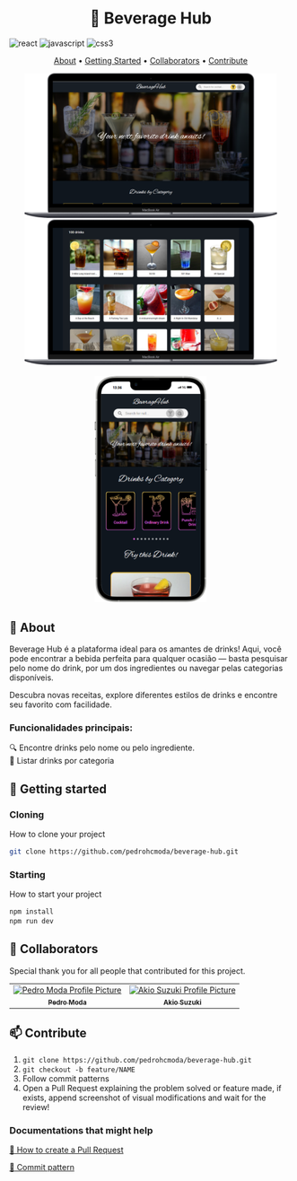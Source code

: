[React Native]: https://img.shields.io/badge/react_native-%2320232a.svg?style=for-the-badge&logo=react&logoColor=%2361DAFB
[JavaScript]: https://img.shields.io/badge/javascript-%23323330.svg?style=for-the-badge&logo=javascript&logoColor=%23F7DF1E
[CSS3]: https://img.shields.io/badge/css3-%231572B6.svg?style=for-the-badge&logo=css3&logoColor=white
[JAVASCRIPT__BADGE]: https://img.shields.io/badge/Javascript-000?style=for-the-badge&logo=javascript

[PROJECT__BADGE]: https://img.shields.io/badge/📱Visit_this_project-000?style=for-the-badge&logo=project
[PROJECT__URL]: beverage-hub.vercel.app

<h1 align="center" style="font-weight: bold;">🍹 Beverage Hub</h1>

![react][React Native]
![javascript][JavaScript]
![css3][CSS3]

<p align="center">
 <a href="#about">About</a> • 
 <a href="#started">Getting Started</a> •
 <a href="#colab">Collaborators</a> •
 <a href="#contribute">Contribute</a>
</p>

<p align="center">
    <img src="https://github.com/pedrohcmoda/beverage-hub/blob/main/public/Macbook-home1.png?raw=true" width="450px">
    <img src="https://github.com/pedrohcmoda/beverage-hub/blob/main/public/Macbook-drinks.png?raw=true" width="450px"><br><br>
    <img src="https://github.com/pedrohcmoda/beverage-hub/blob/main/public/home-mobile.png?raw=true" width="200px">
</p>

<h2 id="about">📌 About</h2>

Beverage Hub é a plataforma ideal para os amantes de drinks! Aqui, você pode encontrar a bebida perfeita para qualquer ocasião — basta pesquisar pelo nome do drink, por um dos ingredientes ou navegar pelas categorias disponíveis.

Descubra novas receitas, explore diferentes estilos de drinks e encontre seu favorito com facilidade.

<h3>Funcionalidades principais:</h3>
🔍 Encontre drinks pelo nome ou pelo ingrediente.<br>
🍹 Listar drinks por categoria

<h2 id="started">🚀 Getting started</h2>

<h3>Cloning</h3>

How to clone your project

```bash
git clone https://github.com/pedrohcmoda/beverage-hub.git
```

<h3>Starting</h3>

How to start your project

```bash
npm install
npm run dev
```

<h2 id="colab">🤝 Collaborators</h2>

Special thank you for all people that contributed for this project.

<table>
  <tr>
    <td align="center">
      <a href="https://github.com/pedrohcmoda">
        <img src="https://avatars.githubusercontent.com/u/100807308?v=4" width="100px;" alt="Pedro Moda Profile Picture"/><br>
        <sub>
          <b>Pedro Moda</b>
        </sub>
      </a>
    </td>
     <td align="center">
        <a href="https://github.com/Kio-Suzuki">
          <img src="https://avatars.githubusercontent.com/u/116661015?v=4" width="100px;" alt="Akio Suzuki Profile Picture"/><br>
          <sub>
            <b>Akio Suzuki</b>
          </sub>
        </a>
      </td>
  </tr>
</table>

<h2 id="contribute">📫 Contribute</h2>

1. `git clone https://github.com/pedrohcmoda/beverage-hub.git`
2. `git checkout -b feature/NAME`
3. Follow commit patterns
4. Open a Pull Request explaining the problem solved or feature made, if exists, append screenshot of visual modifications and wait for the review!

<h3>Documentations that might help</h3>

[📝 How to create a Pull Request](https://www.atlassian.com/br/git/tutorials/making-a-pull-request)

[💾 Commit pattern](https://gist.github.com/joshbuchea/6f47e86d2510bce28f8e7f42ae84c716)
